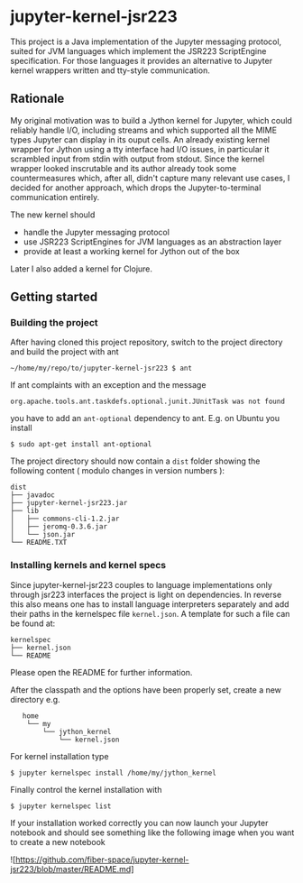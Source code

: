# jupyter-kernel-jsr223

This project is a Java implementation of the Jupyter messaging protocol, suited
for JVM languages which implement the JSR223 ScriptEngine specification. For
those languages it provides an alternative to Jupyter kernel wrappers written
and tty-style communication.

## Rationale

My original motivation was to build a Jython kernel for Jupyter, which could
reliably handle I/O, including streams and which supported all the MIME types
Jupyter can display in its ouput cells. An already existing kernel wrapper for
Jython using a tty interface had I/O issues, in particular it scrambled input
from stdin with output from stdout. Since the kernel wrapper looked
inscrutable and its author already took some countermeasures which, after all,
didn't capture many relevant use cases, I decided for another approach, which
drops the Jupyter-to-terminal communication entirely. 

The new kernel should

   * handle the Jupyter messaging protocol
   * use JSR223 ScriptEngines for JVM languages as an abstraction layer
   * provide at least a working kernel for Jython out of the box

Later I also added a kernel for Clojure.

## Getting started

### Building the project

After having cloned this project repository, switch to the project directory and build the project 
with ant

	~/home/my/repo/to/jupyter-kernel-jsr223 $ ant

If ant complaints with an exception and the message

 	org.apache.tools.ant.taskdefs.optional.junit.JUnitTask was not found	

you have to add an `ant-optional` dependency to ant. E.g. on Ubuntu you install 

	$ sudo apt-get install ant-optional 	

The project directory should now contain a `dist` folder showing the following content ( modulo changes
in version numbers ):

	dist
	├── javadoc
	├── jupyter-kernel-jsr223.jar
	├── lib
	│   ├── commons-cli-1.2.jar
	│   ├── jeromq-0.3.6.jar
	│   └── json.jar
	└── README.TXT

### Installing kernels and kernel specs

Since jupyter-kernel-jsr223 couples to language implementations only through jsr223 interfaces
the project is light on dependencies. In reverse this also means one has to install language interpreters
separately and add their paths in the kernelspec file `kernel.json`. A template for such a file can
be found at:


	kernelspec
	├── kernel.json
	└── README

Please open the README for further information.

After the classpath and the options have been properly set, create a new directory e.g.

	   home
	    └── my
			└── jython_kernel
			    └── kernel.json

For kernel installation type

	$ jupyter kernelspec install /home/my/jython_kernel

Finally control the kernel installation with	

	$ jupyter kernelspec list

If your installation worked correctly you can now launch your Jupyter notebook and should 
see something like the following image when you want to create a new notebook

![https://github.com/fiber-space/jupyter-kernel-jsr223/blob/master/README.md]